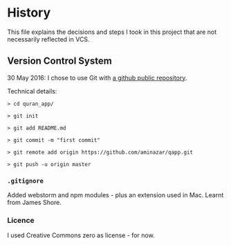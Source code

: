 History
=======
This file explains the decisions and steps I took in this project that are not necessarily reflected in VCS.

Version Control System
----------------------
30 May 2016: I chose to use Git with [a github public repository](https://github.com/aminazar/qapp/).

Technical details:

`> cd quran_app/`
   
`> git init`
   
`> git add README.md`
   
`> git commit -m "first commit"`

`> git remote add origin https://github.com/aminazar/qapp.git`
   
`> git push -u origin master`

### `.gitignore`
Added webstorm and npm modules - plus an extension used in Mac. Learnt from James Shore.

### Licence
I used Creative Commons zero as license - for now.
